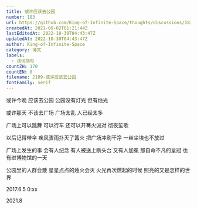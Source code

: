 ```yaml
---
title: 或许应该去公园
number: 183
url: https://github.com/King-of-Infinite-Space/thoughts/discussions/183
createdAt: 2021-09-02T01:21:44Z
lastEditedAt: 2022-10-30T04:43:47Z
updatedAt: 2022-10-30T04:43:47Z
author: King-of-Infinite-Space
category: 博文
labels:
  - 浅词拙句
countZH: 170
countEN: 0
filename: 2109-或许应该去公园
fontFamily: serif
---
```


或许今晚
应该去公园
公园没有灯光
但有烛光

或许那天
不该去广场
广场太乱
人已经太多

广场上可以跳舞
可以行车
还可以开篝火派对
彻夜笙歌

以后记得带伞
疾风骤雨扑灭了篝火
把广场冲刷干净
一丝尘埃也不放过

广场上发生的事
会有人纪念
有人被送上断头台
又有人加冕
那自命不凡的皇冠
也有进博物馆的一天

公园里的人群会散
星星点点的烛火会灭
火光再次燃起的时候
照亮的又是怎样的世界

2017.6.5 0:xx

2021.8
<img src='https://count.lnfinite.space/post/34.svg?plus=1' width='0' height='0' />